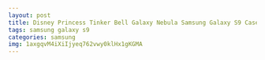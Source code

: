 ```yaml
---
layout: post
title: Disney Princess Tinker Bell Galaxy Nebula Samsung Galaxy S9 Case
tags: samsung galaxy s9
categories: samsung
img: 1axgqvM4iXiIjyeq762vwy0klHx1gKGMA
---
```

